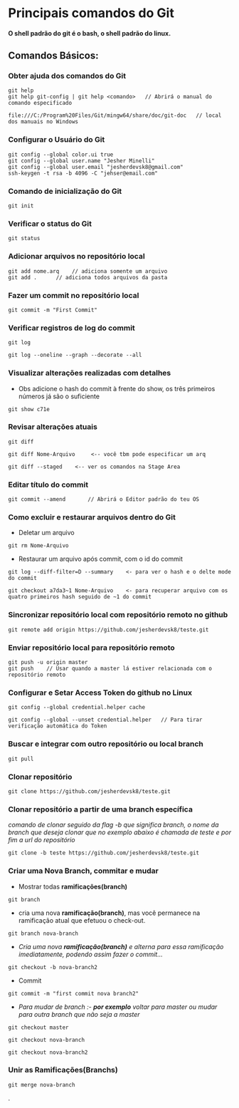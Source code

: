 # Principais comandos do Git

#### O shell padrão do git é o bash, o shell padrão do linux.

## Comandos Básicos:

### Obter ajuda dos comandos do Git
```
git help
git help git-config | git help <comando>   // Abrirá o manual do comando especificado

file:///C:/Program%20Files/Git/mingw64/share/doc/git-doc   // local dos manuais no Windows
```
### Configurar o Usuário do Git
```
git config --global color.ui true
git config --global user.name "Jesher Minelli"
git config --global user.email "jesherdevsk8@gmail.com"
ssh-keygen -t rsa -b 4096 -C "jehser@email.com"

```
### Comando de inicialização do Git
```
git init
```
### Verificar o status do Git
```
git status
```
### Adicionar arquivos no repositório local
```
git add nome.arq    // adiciona somente um arquivo
git add .      // adiciona todos arquivos da pasta
```
### Fazer um commit no repositório local
```
git commit -m "First Commit"
```
### Verificar registros de log do commit
```
git log
```
```
git log --oneline --graph --decorate --all
```

### Visualizar alterações realizadas com detalhes

- Obs adicione o hash do commit à frente do show, os três primeiros números já são o suficiente
```
git show c71e
```

### Revisar alterações atuais
```
git diff

git diff Nome-Arquivo     <-- você tbm pode especificar um arq

git diff --staged    <-- ver os comandos na Stage Area
```

### Editar título do commit
```
git commit --amend       // Abrirá o Editor padrão do teu OS
```

### Como excluir e restaurar arquivos dentro do Git

* Deletar um arquivo
```
git rm Nome-Arquivo
```
- Restaurar um arquivo após commit, com o id do commit
```
git log --diff-filter=D --summary    <- para ver o hash e o delte mode do commit

git checkout a7da3~1 Nome-Arquivo    <- para recuperar arquivo com os quatro primeiros hash seguido de ~1 do commit
``` 

### Sincronizar repositório local com repositório remoto no github
```
git remote add origin https://github.com/jesherdevsk8/teste.git
```
### Enviar repositório local para repositório remoto
```
git push -u origin master
git push    // Usar quando a master lá estiver relacionada com o repositório remoto
```
### Configurar e Setar Access Token do github no Linux
```
git config --global credential.helper cache

git config --global --unset credential.helper   // Para tirar verificação automática do Token
```
### Buscar e integrar com outro repositório  ou local branch
```
git pull
```
### Clonar repositório
```
git clone https://github.com/jesherdevsk8/teste.git
```
### Clonar repositório a partir de uma branch específica 
_*comando de clonar seguido da flag -b que significa branch, o nome da branch que deseja clonar que no exemplo abaixo é chamada de teste e por fim a url do repositório*_
```
git clone -b teste https://github.com/jesherdevsk8/teste.git 
```
### Criar uma Nova Branch, commitar e mudar

- Mostrar todas **ramificações(branch)**
```
git branch
```
- cria uma nova **ramificação(branch)**, mas você permanece na ramificação atual que efetuou o check-out.
```
git branch nova-branch
```
* _*Cria uma nova **ramificação(branch)** e alterna para essa ramificação imediatamente, podendo assim fazer o commit...*_
```
git checkout -b nova-branch2
```
* Commit 
```
git commit -m "first commit nova branch2"
```
* _*Para mudar de branch :- **por exemplo** voltar para master ou mudar para outra branch que não seja a master*_
```
git checkout master

git checkout nova-branch

git checkout nova-branch2
```
### Unir as Ramificações(Branchs)
```
git merge nova-branch
```
.
